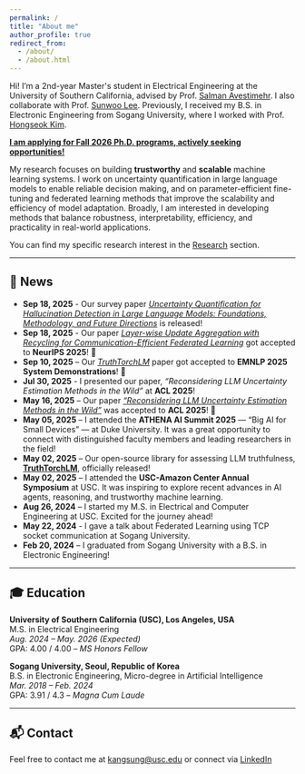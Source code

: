 ```yaml
---
permalink: /
title: "About me"
author_profile: true
redirect_from: 
  - /about/
  - /about.html
---
```


Hi! I’m a 2nd-year Master's student in Electrical Engineering at the University of Southern California, advised by Prof. [Salman Avestimehr](https://www.avestimehr.com/). I also collaborate with Prof. [Sunwoo Lee](https://sites.google.com/view/sunwoolee/home). Previously, I received my B.S. in Electronic Engineering from Sogang University, where I worked with Prof. [Hongseok Kim](https://nice.sogang.ac.kr/).

<ins>**I am applying for Fall 2026 Ph.D. programs, actively seeking opportunities!**</ins>

My research focuses on building **trustworthy** and **scalable** machine learning systems. I work on uncertainty quantification in large language models to enable reliable decision making, and on parameter-efficient fine-tuning and federated learning methods that improve the scalability and efficiency of model adaptation. Broadly, I am interested in developing methods that balance robustness, interpretability, efficiency, and practicality in real-world applications. 

You can find my specific research interest in the [Research](https://sungminkg.github.io/research/) section.

---

## 📰 News

- **Sep 18, 2025** - Our survey paper [*Uncertainty Quantification for Hallucination Detection in Large Language Models: Foundations, Methodology, and Future Directions*](https://arxiv.org/abs/2510.12040) is released!
- **Sep 18, 2025** - Our paper [*Layer-wise Update Aggregation with Recycling for Communication-Efficient Federated Learning*](https://arxiv.org/abs/2503.11146) got accepted to **NeurIPS 2025**! 🎉
- **Sep 10, 2025** – Our [*TruthTorchLM*](https://arxiv.org/abs/2507.08203) paper got accepted to **EMNLP 2025 System Demonstrations**! 🎉
- **Jul 30, 2025** - I presented our paper, *“Reconsidering LLM Uncertainty Estimation Methods in the Wild”* at **ACL 2025**!
- **May 16, 2025** – Our paper [*“Reconsidering LLM Uncertainty Estimation Methods in the Wild”*](https://arxiv.org/abs/2506.01114) was accepted to **ACL 2025**! 🎉
- **May 05, 2025** – I attended the **ATHENA AI Summit 2025** — “Big AI for Small Devices” — at Duke University. It was a great opportunity to connect with distinguished faculty members and leading researchers in the field!
- **May 02, 2025** – Our open-source library for assessing LLM truthfulness, [**TruthTorchLM**](https://github.com/Ybakman/TruthTorchLM), officially released!
- **May 02, 2025** – I attended the **USC-Amazon Center Annual Symposium** at USC. It was inspiring to explore recent advances in AI agents, reasoning, and trustworthy machine learning.
- **Aug 26, 2024** – I started my M.S. in Electrical and Computer Engineering at USC. Excited for the journey ahead!
- **May 22, 2024** - I gave a talk about Federated Learning using TCP socket communication at Sogang University.
- **Feb 20, 2024** – I graduated from Sogang University with a B.S. in Electronic Engineering!

---


## 🎓 Education

**University of Southern California (USC), Los Angeles, USA**  
M.S. in Electrical Engineering  
*Aug. 2024 – May. 2026 (Expected)*  
GPA: 4.00 / 4.00 – _MS Honors Fellow_

**Sogang University, Seoul, Republic of Korea**  
B.S. in Electronic Engineering, Micro-degree in Artificial Intelligence  
*Mar. 2018 – Feb. 2024*  
GPA: 3.91 / 4.3 – _Magna Cum Laude_

---

## 📬 Contact

Feel free to contact me at [kangsung@usc.edu](mailto:kangsung@usc.edu) or connect via [LinkedIn](https://www.linkedin.com/in/sungmin-kang-1999y64/)
